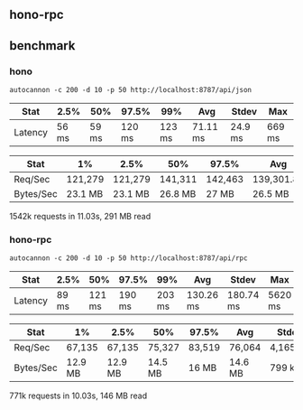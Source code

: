 ## hono-rpc

## benchmark


### hono
```
autocannon -c 200 -d 10 -p 50 http://localhost:8787/api/json         
```

| Stat    | 2.5%   | 50%    | 97.5%  | 99%    | Avg     | Stdev    | Max     |
|---------|--------|--------|--------|---------|----------|---------|---------|
| Latency | 56 ms  | 59 ms  | 120 ms | 123 ms | 71.11 ms | 24.9 ms | 669 ms |

| Stat    | 1%      | 2.5%    |50%    |97.5%  |Avg      |Stdev    |Min     |
|---------|---------|---------|---------|---------|---------|---------|---------|
| Req/Sec | 121,279 | 121,279 | 141,311 | 142,463 | 139,301.82 | 5,775.13 | 121,275 |
| Bytes/Sec | 23.1 MB | 23.1 MB | 26.8 MB | 27 MB   | 26.5 MB    | 1.09 MB  | 23 MB   |

1542k requests in 11.03s, 291 MB read


### hono-rpc

```
autocannon -c 200 -d 10 -p 50 http://localhost:8787/api/rpc         
```

| Stat    | 2.5%   | 50%    | 97.5%  | 99%    | Avg     | Stdev    | Max     |
|---------|--------|--------|--------|---------|----------|---------|---------|
| Latency | 89 ms  | 121 ms | 190 ms | 203 ms | 130.26 ms | 180.74 ms | 5620 ms |


| Stat    | 1%      | 2.5%    |50%    |97.5%  |Avg      |Stdev    |Min     |
|---------|---------|---------|---------|---------|---------|---------|---------|
| Req/Sec | 67,135  | 67,135  | 75,327  | 83,519 | 76,064  | 4,165.71 | 67,087  |
| Bytes/Sec | 12.9 MB | 12.9 MB | 14.5 MB | 16 MB  | 14.6 MB | 799 kB   | 12.9 MB |

771k requests in 10.03s, 146 MB read
